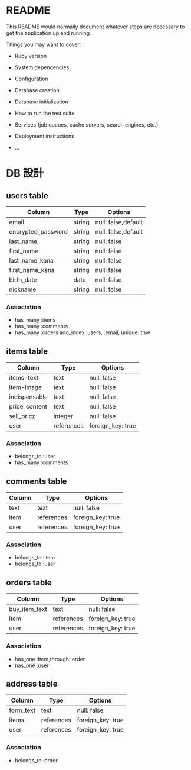 # README

This README would normally document whatever steps are necessary to get the
application up and running.

Things you may want to cover:

* Ruby version

* System dependencies

* Configuration

* Database creation

* Database initialization

* How to run the test suite

* Services (job queues, cache servers, search engines, etc.)

* Deployment instructions

* ...
# DB 設計

## users table

| Column              | Type               | Options                 |
|---------------------|--------------------|-------------------------|
| email               | string             | null: false,default     |
| encrypted_password  | string             | null: false,default     |
| last_name           | string             | null: false             |
| first_name          | string             | null: false             |
| last_name_kana      | string             | null: false             |
| first_name_kana     | string             | null: false             |
| birth_date          | date               | null: false             |
| nickname            | string             | null: false             |


### Association

* has_many :items
* has_many :comments
* has_many :orders
 add_index :users, :email,                unique: true

## items table

| Column                              | Type       | Options           |
|-------------------------------------|------------|-------------------|
|  items-text                         | text       | null: false       |
|  item-image                         | text       | null: false       |
|  indispensable                      | text       | null: false       |
|  price_content                      | text       | null: false       |
|  sell_pricz                         | integer    | null: false       |
|  user                               | references | foreign_key: true |

### Association
 
- belongs_to :user
- has_many :comments

## comments table

| Column      | Type       | Options           |
|-------------|------------|-------------------|
| text        | text       | null: false       |
| item        | references | foreign_key: true |
| user        | references | foreign_key: true |

### Association

- belongs_to :item
- belongs_to :user

## orders table

| Column         | Type       | Options           |
|----------------|------------|-------------------|
| buy_item_text  | text       | null: false       |
| item           | references | foreign_key: true |
| user           | references | foreign_key: true |

### Association

- has_one :item,through: order
- has_one :user


## address table

| Column      | Type       | Options           |
|-------------|------------|-------------------|
| form_text   | text       | null: false       |
| items       | references | foreign_key: true |
| user        | references | foreign_key: true |

### Association

- belongs_to :order